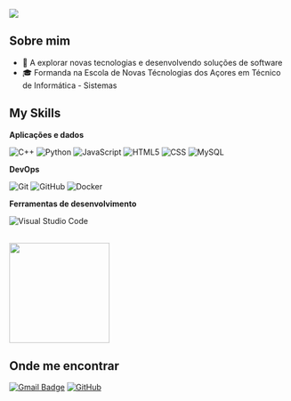 ![](https://komarev.com/ghpvc/?username=iuricode&color=006bed)

## Sobre mim

- 🌱 A explorar novas tecnologias e desenvolvendo soluções de software
- 🎓 Formanda na Escola de Novas Técnologias dos Açores em Técnico de Informática - Sistemas

## My Skills

**Aplicações e dados**

![C++](https://img.shields.io/badge/-C++-333333?style=flat&logo=C%2B%2B&logoColor=00599C)
![Python](https://img.shields.io/pypi/implementation/:packageName)
![JavaScript](https://img.shields.io/badge/-JavaScript-333333?style=flat&logo=javascript)
![HTML5](https://img.shields.io/badge/-HTML5-333333?style=flat&logo=HTML5)
![CSS](https://img.shields.io/badge/-CSS-333333?style=flat&logo=CSS3&logoColor=1572B6)
![MySQL](https://img.shields.io/badge/-MySQL-333333?style=flat&logo=mysql)


**DevOps**

![Git](https://img.shields.io/badge/-Git-333333?style=flat&logo=git)
![GitHub](https://img.shields.io/badge/-GitHub-333333?style=flat&logo=github)
![Docker](https://img.shields.io/badge/-Docker-333333?style=flat&logo=docker)


**Ferramentas de desenvolvimento**

![Visual Studio Code](https://img.shields.io/badge/-Visual%20Studio%20Code-333333?style=flat&logo=visual-studio-code&logoColor=007ACC)

<br/>

<a href="https://github.com/tsrebelo" title="Perfil da Telma">
  <img height="180em" src="https://github-readme-stats.vercel.app/api?username=iuricode&theme=dracula&show_icons=true" />
</a>

## Onde me encontrar

[![Gmail Badge](https://img.shields.io/badge/-Mail-006bed?style=flat-square&logo=Gmail&logoColor=white&link=mailto:rebelotelma01@gmail.com)](mailto:rebelotelma01@gmail.com)
[![GitHub](https://img.shields.io/github/followers/code?label=follow&style=social)](https://github.com/tsrebelo)
